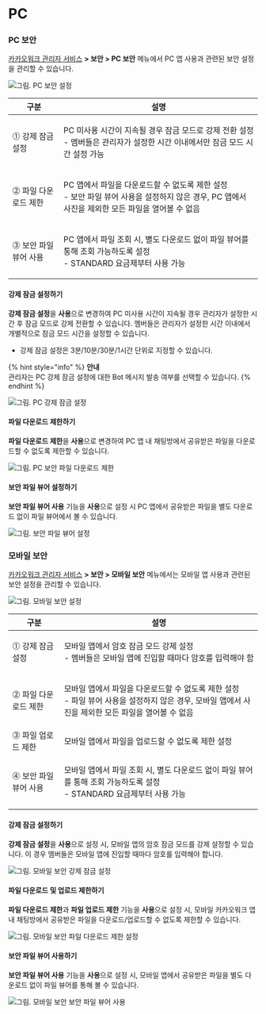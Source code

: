 # PC

### PC 보안

[카카오워크 관리자 서비스](https://admin.kakaowork.com/) **> 보안 > PC 보안** 메뉴에서 PC 앱 사용과 관련된 보안 설정을 관리할 수 있습니다.

![그림. PC 보안 설정](https://s3-us-west-2.amazonaws.com/secure.notion-static.com/76a337a3-1c8d-4704-9969-958dc795e2e0/PC\_%EB%B3%B4%EC%95%88\_%EC%84%A4%EC%A0%95.png)

| 구분            | 설명                                                                                               |
| ------------- | ------------------------------------------------------------------------------------------------ |
| ⓵ 강제 잠금 설정    | <p>PC 미사용 시간이 지속될 경우 잠금 모드로 강제 전환 설정<br>- 멤버들은 관리자가 설정한 시간 이내에서만 잠금 모드 시간 설정 가능</p>              |
| ⓶ 파일 다운로드 제한  | <p>PC 앱에서 파일을 다운로드할 수 없도록 제한 설정<br>- 보안 파일 뷰어 사용을 설정하지 않은 경우, PC 앱에서 사진을 제외한 모든 파일을 열어볼 수 없음</p> |
| ⓷ 보안 파일 뷰어 사용 | <p>PC 앱에서 파일 조회 시, 별도 다운로드 없이 파일 뷰어를 통해 조회 가능하도록 설정<br>- STANDARD 요금제부터 사용 가능</p>                |

#### 강제 잠금 설정하기

**강제 잠금 설정**을 **사용**으로 변경하여 PC 미사용 시간이 지속될 경우 관리자가 설정한 시간 후 잠금 모드로 강제 전환할 수 있습니다. 멤버들은 관리자가 설정한 시간 이내에서 개별적으로 잠금 모드 시간을 설정할 수 있습니다.

* 강제 잠금 설정은 3분/10분/30분/1시간 단위로 지정할 수 있습니다.

{% hint style="info" %}
**안내**\
관리자는 PC 강제 잠금 설정에 대한 Bot 메시지 발송 여부를 선택할 수 있습니다.
{% endhint %}

![그림. PC 강제 잠금 설정](https://s3-us-west-2.amazonaws.com/secure.notion-static.com/e3b99dd9-1b03-4616-970b-52d4cdfc7304/%E1%84%89%E1%85%B3%E1%84%8F%E1%85%B3%E1%84%85%E1%85%B5%E1%86%AB%E1%84%89%E1%85%A3%E1%86%BA\_2022-12-08\_%E1%84%8B%E1%85%A9%E1%84%92%E1%85%AE\_7.18.36.png)

#### 파일 다운로드 제한하기

**파일 다운로드 제한**을 **사용**으로 변경하여 PC 앱 내 채팅방에서 공유받은 파일을 다운로드할 수 없도록 제한할 수 있습니다.

![그림. PC 보안 파일 다운로드 제한](https://s3-us-west-2.amazonaws.com/secure.notion-static.com/3ffeda9c-bfdb-43c9-85ae-8abd69ee15e4/%E1%84%89%E1%85%B3%E1%84%8F%E1%85%B3%E1%84%85%E1%85%B5%E1%86%AB%E1%84%89%E1%85%A3%E1%86%BA\_2022-12-08\_%E1%84%8B%E1%85%A9%E1%84%92%E1%85%AE\_7.26.13.png)

#### 보안 파일 뷰어 설정하기

**보안 파일 뷰어 사용** 기능을 **사용**으로 설정 시 PC 앱에서 공유받은 파일을 별도 다운로드 없이 파일 뷰어에서 볼 수 있습니다.

![그림. 보안 파일 뷰어 설정](https://s3-us-west-2.amazonaws.com/secure.notion-static.com/9ef517e4-263c-4d1a-a45e-43b33f5cb017/PC\_%EB%B3%B4%EC%95%88\_%ED%8C%8C%EC%9D%BC\_%EB%B7%B0%EC%96%B4\_%EC%84%A4%EC%A0%95.png)

### 모바일 보안

[카카오워크 관리자 서비스](https://admin.kakaowork.com/) **> 보안 > 모바일 보안** 메뉴에서는 모바일 앱 사용과 관련된 보안 설정을 관리할 수 있습니다.

![그림. 모바일 보안 설정](https://s3-us-west-2.amazonaws.com/secure.notion-static.com/8628ef8e-5b70-4a4f-a31e-6d1318ca2685/%EB%AA%A8%EB%B0%94%EC%9D%BC\_%EB%B3%B4%EC%95%88\_%EC%84%A4%EC%A0%95.png)

| 구분            | 설명                                                                                              |
| ------------- | ----------------------------------------------------------------------------------------------- |
| ⓵ 강제 잠금 설정    | <p>모바일 앱에서 암호 잠금 모드 강제 설정<br>- 멤버들은 모바일 앱에 진입할 때마다 암호를 입력해야 함</p>                               |
| ⓶ 파일 다운로드 제한  | <p>모바일 앱에서 파일을 다운로드할 수 없도록 제한 설정<br>- 파일 뷰어 사용을 설정하지 않은 경우, 모바일 앱에서 사진을 제외한 모든 파일을 열어볼 수 없음</p> |
| ⓷ 파일 업로드 제한   | 모바일 앱에서 파일을 업로드할 수 없도록 제한 설정                                                                    |
| ⓸ 보안 파일 뷰어 사용 | <p>모바일 앱에서 파일 조회 시, 별도 다운로드 없이 파일 뷰어를 통해 조회 가능하도록 설정<br>- STANDARD 요금제부터 사용 가능</p>              |

#### 강제 잠금 설정하기

**강제 잠금 설정**을 **사용**으로 설정 시, 모바일 앱의 암호 잠금 모드를 강제 설정할 수 있습니다. 이 경우 멤버들은 모바일 앱에 진입할 때마다 암호를 입력해야 합니다.

![그림. 모바일 보안 강제 잠금 설정](https://s3-us-west-2.amazonaws.com/secure.notion-static.com/9cb46279-a527-486c-968f-fc251bdfcbd1/%E1%84%89%E1%85%B3%E1%84%8F%E1%85%B3%E1%84%85%E1%85%B5%E1%86%AB%E1%84%89%E1%85%A3%E1%86%BA\_2022-12-08\_%E1%84%8B%E1%85%A9%E1%84%92%E1%85%AE\_7.45.33.png)

#### 파일 다운로드 및 업로드 제한하기

**파일 다운로드 제한**과 **파일 업로드 제한** 기능을 **사용**으로 설정 시, 모바일 카카오워크 앱 내 채팅방에서 공유받은 파일을 다운로드/업로드할 수 없도록 제한할 수 있습니다.

![그림. 모바일 보안 파일 다운로드 제한 설정](https://s3-us-west-2.amazonaws.com/secure.notion-static.com/1227df35-a0fc-40f7-935e-758072086c54/Group\_3465558.png)

#### 보안 파일 뷰어 사용하기

**보안 파일 뷰어 사용** 기능을 **사용**으로 설정 시, 모바일 앱에서 공유받은 파일을 별도 다운로드 없이 파일 뷰어를 통해 볼 수 있습니다.

![그림. 모바일 보안 보안 파일 뷰어 사용](https://s3-us-west-2.amazonaws.com/secure.notion-static.com/5440d960-09e3-42f1-81da-0255bb5d066f/%EB%AA%A8%EB%B0%94%EC%9D%BC\_%ED%8C%8C%EC%9D%BC\_%EB%B7%B0%EC%96%B4\_%EC%82%AC%EC%9A%A9%ED%95%98%EA%B8%B0.png)
